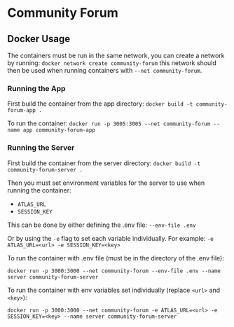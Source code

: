 # Community Forum
## Docker Usage
The containers must be run in the same network, you can create a network by running:
```docker network create community-forum``` this network should then be used when
running containers with ```--net community-forum```.
### Running the App
First build the container from the app directory:
```docker build -t community-forum-app .```

To run the container:
```docker run -p 3005:3005 --net community-forum --name app community-forum-app```

### Running the Server
First build the container from the server directory:
```docker build -t community-forum-server .```

Then you must set environment variables for the server to use when running the container:
- `ATLAS_URL`
- `SESSION_KEY`

This can be done by either defining the .env file: ```--env-file .env```

Or by using the ```-e``` flag to set each variable individually. For example:
```-e ATLAS_URL=<url> -e SESSION_KEY=<key>```

To run the container with .env file (must be in the directory of the .env file):

```docker run -p 3000:3000 --net community-forum --env-file .env --name server community-forum-server```

To run the container with env variables set individually (replace `<url>` and `<key>`):

```docker run -p 3000:3000 --net community-forum -e ATLAS_URL=<url> -e SESSION_KEY=<key> --name server community-forum-server```
